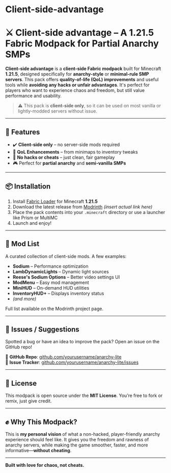 # Client-side-advantage
# ⚔️ Client-side advantage – A 1.21.5 Fabric Modpack for Partial Anarchy SMPs

**Client-side advantage** is a **client-side Fabric modpack** built for Minecraft **1.21.5**, designed specifically for **anarchy-style** or **minimal-rule SMP servers**. This pack offers **quality-of-life (QoL) improvements** and useful tools while **avoiding any hacks or unfair advantages**. It's perfect for players who want to experience chaos and freedom, but still value performance and usability.

> ⚠️ This pack is **client-side only**, so it can be used on most vanilla or lightly-modded servers without issue.

---

## 🎯 Features

- ✔️ **Client-side only** – no server-side mods required
- 🔧 **QoL Enhancements** – from minimaps to inventory tweaks
- 🚫 **No hacks or cheats** – just clean, fair gameplay
- 🎮 Perfect for **partial anarchy** and **semi-vanilla SMPs**

---

## 📦 Installation

1. Install [Fabric Loader](https://fabricmc.net/use/) for Minecraft **1.21.5**
2. Download the latest release from [Modrinth](https://modrinth.com/modpack/) *(insert actual link here)*
3. Place the pack contents into your `.minecraft` directory or use a launcher like Prism or MultiMC
4. Launch and enjoy!

---

## 🧩 Mod List

A curated collection of client-side mods. A few examples:
- **Sodium** – Performance optimization
- **LambDynamicLights** – Dynamic light sources
- **Reese's Sodium Options** – Better video settings UI
- **ModMenu** – Easy mod management
- **MiniHUD** – On-demand HUD utilities
- **InventoryHUD+** – Displays inventory status
- *(and more)*

Full list available on the Modrinth project page.

---

## 🐛 Issues / Suggestions

Spotted a bug or have an idea to improve the pack? Open an issue on the GitHub repo!

🔗 **GitHub Repo**: [github.com/yourusername/anarchy-lite](https://github.com/yourusername/anarchy-lite)  
🐞 **Issue Tracker**: [github.com/yourusername/anarchy-lite/issues](https://github.com/yourusername/anarchy-lite/issues)

---

## 📜 License

This modpack is open source under the **MIT License**. You’re free to fork or remix, just give credit.

---

## ✊ Why This Modpack?

This is **my personal vision** of what a non-hacked, player-friendly anarchy experience should feel like. It gives you the freedom and rawness of anarchy servers, while making the game smoother, faster, and more informative—**without cheating**.

---

**Built with love for chaos, not cheats.**


